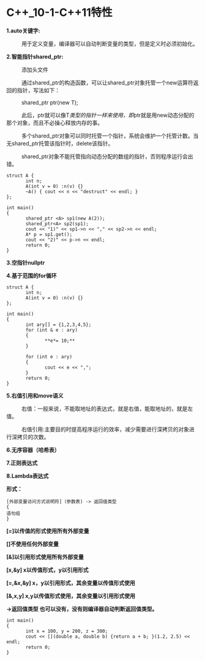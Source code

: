  # C++_10-1-C++11特性

 **1.auto关键字:**

&nbsp;&nbsp;&nbsp;&nbsp; &nbsp;&nbsp;&nbsp;&nbsp; 用于定义变量，编译器可以自动判断变量的类型，但是定义时必须初始化。

**2.智能指针shared_ptr:**

&nbsp;&nbsp;&nbsp;&nbsp; &nbsp;&nbsp;&nbsp;&nbsp; 添加头文件<memory> 

&nbsp;&nbsp;&nbsp;&nbsp; &nbsp;&nbsp;&nbsp;&nbsp; 通过shared_ptr的构造函数，可以让shared_ptr对象托管一个new运算符返回的指针，写法如下： 

&nbsp;&nbsp;&nbsp;&nbsp; &nbsp;&nbsp;&nbsp;&nbsp; shared_ptr<T> ptr(new T); 

&nbsp;&nbsp;&nbsp;&nbsp; &nbsp;&nbsp;&nbsp;&nbsp; 此后，ptr就可以像T*类型的指针一样来使用，即*ptr就是用new动态分配的那个对象，而且不必操心释放内存的事。 

&nbsp;&nbsp;&nbsp;&nbsp; &nbsp;&nbsp;&nbsp;&nbsp; 多个shared_ptr对象可以同时托管一个指针，系统会维护一个托管计数。当无shared_ptr托管该指针时，delete该指针。 

&nbsp;&nbsp;&nbsp;&nbsp; &nbsp;&nbsp;&nbsp;&nbsp; shared_ptr对象不能托管指向动态分配的数组的指针，否则程序运行会出错。 
```
struct A {
       int n;
       A(int v = 0) :n(v) {}
       ~A() { cout << n << "destruct" << endl; }
};

int main()
{
       shared_ptr <A> sp1(new A(2));
       shared_ptr<A> sp2(sp1);
       cout << "1)" << sp1->n << "," << sp2->n << endl;
       A* p = sp1.get();
       cout << "2)" << p->n << endl;
       return 0;
}
```
**3.空指针nullptr**

**4.基于范围的for循环**
```
struct A {
       int n;
       A(int v = 0) :n(v) {}
};

int main()
{
       int ary[] = {1,2,3,4,5};
       for (int & e : ary)
       {
              **e*= 10;**
       }

       for (int e : ary)
       {
              cout << e << ",";
       }
       return 0;
}
```
**5.右值引用和move语义**

&nbsp;&nbsp;&nbsp;&nbsp; &nbsp;&nbsp;&nbsp;&nbsp; 右值：一般来说，不能取地址的表达式，就是右值，能取地址的，就是左值。 

&nbsp;&nbsp;&nbsp;&nbsp; &nbsp;&nbsp;&nbsp;&nbsp; 右值引用:主要目的时提高程序运行的效率，减少需要进行深拷贝的对象进行深拷贝的次数。 

**6.无序容器（哈希表）**

**7.正则表达式**

**8.Lambda表达式**

**形式：** 
```
[外部变量访问方式说明符]（参数表) -> 返回值类型
{
语句组
}
```

**[=]以传值的形式使用所有外部变量**

**[]不使用任何外部变量**

**[&]以引用形式使用所有外部变量**

**[x,&y] x以传值形式，y以引用形式**

**[=,&x,&y] x，y以引用形式，其余变量以传值形式使用**

**[&,x,y] x,y以传值形式使用，其余变量以引用形式使用**

**->返回值类型 也可以没有，没有则编译器自动判断返回值类型。**
```
int main()
{
       int x = 100, y = 200, z = 300;
       cout << [](double a, double b) {return a + b; }(1.2, 2.5) << endl;
       return 0;
}
```